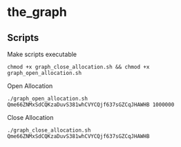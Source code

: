 # the_graph

## Scripts

Make scripts executable

```
chmod +x graph_close_allocation.sh && chmod +x graph_open_allocation.sh
```

Open Allocation

```
./graph_open_allocation.sh Qme66ZNMxSdCQKzaDuvS381whCVYCQjf637sGZCqJHAWHB 1000000
```

Close Allocation

```
./graph_close_allocation.sh Qme66ZNMxSdCQKzaDuvS381whCVYCQjf637sGZCqJHAWHB
```
